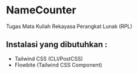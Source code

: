 # NameCounter
Tugas Mata Kuliah Rekayasa Perangkat Lunak (RPL)
## Instalasi yang dibutuhkan :
- Tailwind CSS (CLI/PostCSS)
- Flowbite (Tailwind CSS Component)
